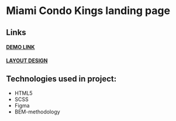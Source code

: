 # Miami Condo Kings landing page

## Links
#### [DEMO LINK](https://mariiastorozhyk.github.io/miami_landing/)
#### [LAYOUT DESIGN](https://www.figma.com/file/nHz8bflIwJaWP3P99vKTH5/miami_home_new?node-id=16033%3A3)

## Technologies used in project:
+ HTML5
+ SCSS
+ Figma
+ BEM-methodology
